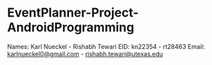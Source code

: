 # EventPlanner-Project-AndroidProgramming

Names: Karl Nueckel - Rishabh Tewari
EID: kn22354 - rt28463
Email: karlnueckel0@gmail.com -  rishabh.tewari@utexas.edu
